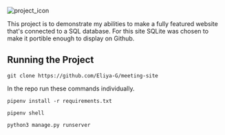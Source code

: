 ![project_icon](https://drive.google.com/uc?export=view&id=1S_0UNnQOd7p7J2pMK-W1q-tvIFyDbQaj)

This project is to demonstrate my abilities to make a fully featured website that's connected to a SQL database. For this site SQLite was chosen to make it portible enough to display on Github.

## Running the Project

```
git clone https://github.com/Eliya-G/meeting-site
```
In the repo run these commands individually.

```
pipenv install -r requirements.txt
```
```
pipenv shell
```
```
python3 manage.py runserver
```
